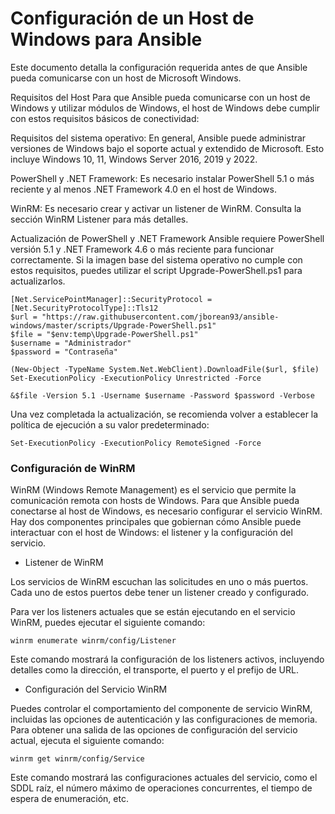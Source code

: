 # Configuración de un Host de Windows para Ansible
Este documento detalla la configuración requerida antes de que Ansible pueda comunicarse con un host de Microsoft Windows.

Requisitos del Host
Para que Ansible pueda comunicarse con un host de Windows y utilizar módulos de Windows, el host de Windows debe cumplir con estos requisitos básicos de conectividad:

Requisitos del sistema operativo: En general, Ansible puede administrar versiones de Windows bajo el soporte actual y extendido de Microsoft. Esto incluye Windows 10, 11, Windows Server 2016, 2019 y 2022.

PowerShell y .NET Framework: Es necesario instalar PowerShell 5.1 o más reciente y al menos .NET Framework 4.0 en el host de Windows.

WinRM: Es necesario crear y activar un listener de WinRM. Consulta la sección WinRM Listener para más detalles.

Actualización de PowerShell y .NET Framework
Ansible requiere PowerShell versión 5.1 y .NET Framework 4.6 o más reciente para funcionar correctamente. Si la imagen base del sistema operativo no cumple con estos requisitos, puedes utilizar el script Upgrade-PowerShell.ps1 para actualizarlos.


```
[Net.ServicePointManager]::SecurityProtocol = [Net.SecurityProtocolType]::Tls12
$url = "https://raw.githubusercontent.com/jborean93/ansible-windows/master/scripts/Upgrade-PowerShell.ps1"
$file = "$env:temp\Upgrade-PowerShell.ps1"
$username = "Administrador"
$password = "Contraseña"

(New-Object -TypeName System.Net.WebClient).DownloadFile($url, $file)
Set-ExecutionPolicy -ExecutionPolicy Unrestricted -Force

&$file -Version 5.1 -Username $username -Password $password -Verbose

```
Una vez completada la actualización, se recomienda volver a establecer la política de ejecución a su valor predeterminado:

```
Set-ExecutionPolicy -ExecutionPolicy RemoteSigned -Force
```

### Configuración de WinRM
WinRM (Windows Remote Management) es el servicio que permite la comunicación remota con hosts de Windows. Para que Ansible pueda conectarse al host de Windows, es necesario configurar el servicio WinRM. Hay dos componentes principales que gobiernan cómo Ansible puede interactuar con el host de Windows: el listener y la configuración del servicio.

- Listener de WinRM

Los servicios de WinRM escuchan las solicitudes en uno o más puertos. Cada uno de estos puertos debe tener un listener creado y configurado.

Para ver los listeners actuales que se están ejecutando en el servicio WinRM, puedes ejecutar el siguiente comando:

```
winrm enumerate winrm/config/Listener
```
Este comando mostrará la configuración de los listeners activos, incluyendo detalles como la dirección, el transporte, el puerto y el prefijo de URL.

- Configuración del Servicio WinRM

Puedes controlar el comportamiento del componente de servicio WinRM, incluidas las opciones de autenticación y las configuraciones de memoria. Para obtener una salida de las opciones de configuración del servicio actual, ejecuta el siguiente comando:

```
winrm get winrm/config/Service
```
Este comando mostrará las configuraciones actuales del servicio, como el SDDL raíz, el número máximo de operaciones concurrentes, el tiempo de espera de enumeración, etc.



